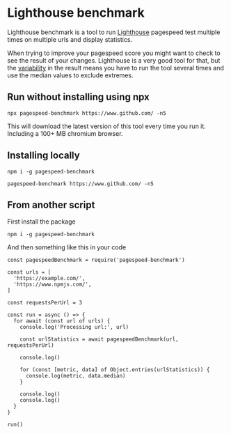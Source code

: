 
# Lighthouse benchmark

Lighthouse benchmark is a tool to run [Lighthouse](https://github.com/GoogleChrome/lighthouse) pagespeed test multiple times on multiple urls and display statistics.

When trying to improve your pagespeed score you might want to check to see the result of your changes. Lighthouse is a very good tool for that, but the [variability](https://developers.google.com/web/tools/lighthouse/variability) in the result means you have to run the tool several times and use the median values to exclude extremes.

## Run without installing using npx
```
npx pagespeed-benchmark https://www.github.com/ -n5
```

This will download the latest version of this tool every time you run it. Including a 100+ MB chromium browser.

## Installing locally
```
npm i -g pagespeed-benchmark

pagespeed-benchmark https://www.github.com/ -n5
```

## From another script

First install the package

```
npm i -g pagespeed-benchmark
```

And then something like this in your code
```
const pagespeedBenchmark = require('pagespeed-benchmark')

const urls = [
  'https://example.com/',
  'https://www.npmjs.com/',
]

const requestsPerUrl = 3

const run = async () => {
  for await (const url of urls) {
    console.log('Processing url:', url)

    const urlStatistics = await pagespeedBenchmark(url, requestsPerUrl)

    console.log()

    for (const [metric, data] of Object.entries(urlStatistics)) {
      console.log(metric, data.median)
    }

    console.log()
    console.log()
  }
}

run()
```
